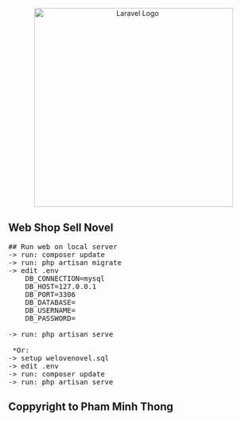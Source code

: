 <p align="center"><a href="https://laravel.com" target="_blank"><img src="https://raw.githubusercontent.com/laravel/art/master/logo-lockup/5%20SVG/2%20CMYK/1%20Full%20Color/laravel-logolockup-cmyk-red.svg" width="400" alt="Laravel Logo"></a></p>

## Web Shop Sell Novel
<pre>
## Run web on local server
-> run: composer update
-> run: php artisan migrate
-> edit .env
    DB_CONNECTION=mysql
    DB_HOST=127.0.0.1
    DB_PORT=3306
    DB_DATABASE=
    DB_USERNAME=
    DB_PASSWORD=
   
-> run: php artisan serve

 *Or: 
-> setup welovenovel.sql
-> edit .env
-> run: composer update
-> run: php artisan serve
</pre>

## Coppyright to Pham Minh Thong
